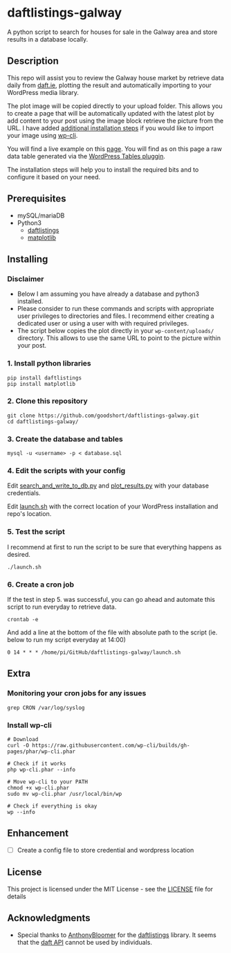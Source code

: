 # daftlistings-galway
A python script to search for houses for sale in the Galway area and store results in a database locally.

## Description

This repo will assist you to review the Galway house market by retrieve data daily from [daft.ie](https://www.daft.ie), plotting the result and automatically importing to your WordPress media library.

The plot image will be copied directly to your upload folder. This allows you to create a page that will be automatically updated with the latest plot by add content to your post using the image block retrieve the picture from the URL. I have added [additional installation steps](https://github.com/goodshort/daftlistings-galway#install-wp-cli) if you would like to import your image using [wp-cli](https://make.wordpress.org/cli/handbook/).

You will find a live example on this [page](https://www.goodshort.me/projects/daftlinstings-galway). You will find as on this page a raw data table generated via the [WordPress Tables pluggin](https://wordpress.org/plugins/wptables/).

The installation steps will help you to install the required bits and to configure it based on your need. 

## Prerequisites

- mySQL/mariaDB
- Python3
  - [daftlistings](https://github.com/AnthonyBloomer/daftlistings)
  - [matplotlib](https://matplotlib.org/)

## Installing

### Disclaimer

- Below I am assuming you have already a database and python3 installed.
- Please consider to run these commands and scripts with appropriate user privileges to directories and files. I recommend either creating a dedicated user or using a user with with required privileges.
- The script below copies the plot directly in your `wp-content/uploads/` directory. This allows to use the same URL to point to the picture within your post.

### 1. Install python libraries

```shell
pip install daftlistings
pip install matplotlib
```

### 2. Clone this repository

```shell
git clone https://github.com/goodshort/daftlistings-galway.git
cd daftlistings-galway/
```

### 3. Create the database and tables
```shell
mysql -u <username> -p < database.sql
```

### 4. Edit the scripts with your config
Edit [search_and_write_to_db.py](search_and_write_to_db.py) and [plot_results.py](plot_results.py) with your database credentials.

Edit [launch.sh](launch.sh) with the correct location of your WordPress installation and repo's location.

### 5. Test the script
I recommend at first to run the script to be sure that everything happens as desired.
```shell
./launch.sh
```

### 6. Create a cron job

If the test in step 5. was successful, you can go ahead and automate this script to run everyday to retrieve data.

```shell
crontab -e
```
And add a line at the bottom of the file with absolute path to the script (ie. below to run my script everyday at 14:00)
```
0 14 * * * /home/pi/GitHub/daftlistings-galway/launch.sh
```

## Extra

### Monitoring your cron jobs for any issues

```shell
grep CRON /var/log/syslog
```

### Install wp-cli

```shell
# Download
curl -O https://raw.githubusercontent.com/wp-cli/builds/gh-pages/phar/wp-cli.phar

# Check if it works
php wp-cli.phar --info

# Move wp-cli to your PATH
chmod +x wp-cli.phar
sudo mv wp-cli.phar /usr/local/bin/wp

# Check if everything is okay
wp --info
```

## Enhancement 
- [ ] Create a config file to store credential and wordpress location

## License

This project is licensed under the MIT License - see the [LICENSE](LICENSE) file for details

## Acknowledgments

- Special thanks to [AnthonyBloomer](https://github.com/AnthonyBloomer) for the [daftlistings](https://github.com/AnthonyBloomer/daftlistings) library. It seems that the [daft API](https://api.daft.ie/doc/) cannot be used by individuals.

